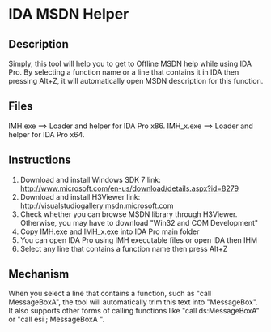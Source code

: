 IDA MSDN Helper
===================================================================================

Description
-----------
Simply, this tool will help you to get to Offline MSDN help while using IDA Pro.
By selecting a function name or a line that contains it in IDA then pressing Alt+Z, it will automatically 
open MSDN description for this function.

Files
------------
IMH.exe   ==> Loader and helper for IDA Pro x86.
IMH_x.exe ==> Loader and helper for IDA Pro x64.

Instructions
------------
1)	Download and install Windows SDK 7
		link: http://www.microsoft.com/en-us/download/details.aspx?id=8279
2)	Download and install H3Viewer
		link: http://visualstudiogallery.msdn.microsoft.com
3)	Check whether you can browse MSDN library through H3Viewer. Otherwise, you may have to 
	download "Win32 and COM Development"
4)	Copy IMH.exe and IMH_x.exe into IDA Pro main folder
5)	You can open IDA Pro using IMH executable files or open IDA then IHM
6)	Select any line that contains a function name then press Alt+Z

Mechanism
------------
When you select a line that contains a function, such as "call    MessageBoxA", the tool 
will automatically trim this text into "MessageBox".
It also supports other forms of calling functions like "call    ds:MessageBoxA" or "call    esi ; MessageBoxA ".